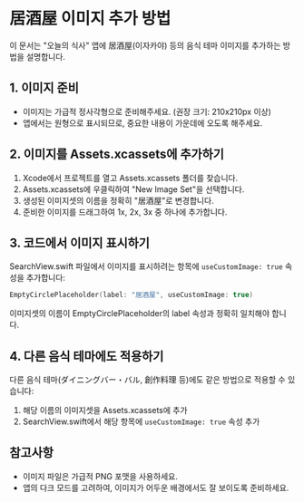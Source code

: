 # 居酒屋 이미지 추가 방법

이 문서는 "오늘의 식사" 앱에 居酒屋(이자카야) 등의 음식 테마 이미지를 추가하는 방법을 설명합니다.

## 1. 이미지 준비

- 이미지는 가급적 정사각형으로 준비해주세요. (권장 크기: 210x210px 이상)
- 앱에서는 원형으로 표시되므로, 중요한 내용이 가운데에 오도록 해주세요.

## 2. 이미지를 Assets.xcassets에 추가하기

1. Xcode에서 프로젝트를 열고 Assets.xcassets 폴더를 찾습니다.
2. Assets.xcassets에 우클릭하여 "New Image Set"을 선택합니다.
3. 생성된 이미지셋의 이름을 정확히 "居酒屋"로 변경합니다.
4. 준비한 이미지를 드래그하여 1x, 2x, 3x 중 하나에 추가합니다.

## 3. 코드에서 이미지 표시하기

SearchView.swift 파일에서 이미지를 표시하려는 항목에 `useCustomImage: true` 속성을 추가합니다:

```swift
EmptyCirclePlaceholder(label: "居酒屋", useCustomImage: true)
```

이미지셋의 이름이 EmptyCirclePlaceholder의 label 속성과 정확히 일치해야 합니다.

## 4. 다른 음식 테마에도 적용하기

다른 음식 테마(ダイニングバー・バル, 創作料理 등)에도 같은 방법으로 적용할 수 있습니다:

1. 해당 이름의 이미지셋을 Assets.xcassets에 추가
2. SearchView.swift에서 해당 항목에 `useCustomImage: true` 속성 추가

## 참고사항

- 이미지 파일은 가급적 PNG 포맷을 사용하세요.
- 앱의 다크 모드를 고려하여, 이미지가 어두운 배경에서도 잘 보이도록 준비하세요.
